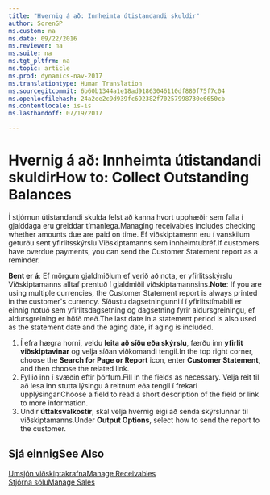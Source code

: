 ```yaml
---
title: "Hvernig á að: Innheimta útistandandi skuldir"
author: SorenGP
ms.custom: na
ms.date: 09/22/2016
ms.reviewer: na
ms.suite: na
ms.tgt_pltfrm: na
ms.topic: article
ms.prod: dynamics-nav-2017
ms.translationtype: Human Translation
ms.sourcegitcommit: 6b60b1344a1e18ad91863046110df880f75f7c04
ms.openlocfilehash: 24a2ee2c9d939fc692382f70257998730e6650cb
ms.contentlocale: is-is
ms.lasthandoff: 07/19/2017

---
```


# <a name="how-to-collect-outstanding-balances"></a><span data-ttu-id="d7f51-102">Hvernig á að: Innheimta útistandandi skuldir</span><span class="sxs-lookup"><span data-stu-id="d7f51-102">How to: Collect Outstanding Balances</span></span>
<span data-ttu-id="d7f51-103">Í stjórnun útistandandi skulda felst að kanna hvort upphæðir sem falla í gjalddaga eru greiddar tímanlega.</span><span class="sxs-lookup"><span data-stu-id="d7f51-103">Managing receivables includes checking whether amounts due are paid on time.</span></span> <span data-ttu-id="d7f51-104">Ef viðskiptamenn eru í vanskilum geturðu sent yfirlitsskýrslu Viðskiptamanns sem innheimtubréf.</span><span class="sxs-lookup"><span data-stu-id="d7f51-104">If customers have overdue payments, you can send the Customer Statement report as a reminder.</span></span>

<span data-ttu-id="d7f51-105">**Bent er á**: Ef mörgum gjaldmiðlum ef verið að nota, er yfirlitsskýrslu Viðskiptamanns alltaf prentuð í gjaldmiðil viðskiptamannsins.</span><span class="sxs-lookup"><span data-stu-id="d7f51-105">**Note**: If you are using multiple currencies, the Customer Statement report is always printed in the customer's currency.</span></span> <span data-ttu-id="d7f51-106">Síðustu dagsetningunni í í yfirlitstímabili er einnig notuð sem yfirlitsdagsetning og dagsetning fyrir aldursgreiningu, ef aldursgreining er höfð með.</span><span class="sxs-lookup"><span data-stu-id="d7f51-106">The last date in a statement period is also used as the statement date and the aging date, if aging is included.</span></span>

1. <span data-ttu-id="d7f51-107">Í efra hægra horni, veldu **leita að síðu eða skýrslu**, færðu inn **yfirlit viðskiptavinar** og velja síðan viðkomandi tengil.</span><span class="sxs-lookup"><span data-stu-id="d7f51-107">In the top right corner, choose the **Search for Page or Report** icon, enter **Customer Statement**, and then choose the related link.</span></span>
2. <span data-ttu-id="d7f51-108">Fyllið inn í svæðin eftir þörfum.</span><span class="sxs-lookup"><span data-stu-id="d7f51-108">Fill in the fields as necessary.</span></span> <span data-ttu-id="d7f51-109">Velja reit til að lesa inn stutta lýsingu á reitnum eða tengil í frekari upplýsingar.</span><span class="sxs-lookup"><span data-stu-id="d7f51-109">Choose a field to read a short description of the field or link to more information.</span></span>
3. <span data-ttu-id="d7f51-110">Undir **úttaksvalkostir**, skal velja hvernig eigi að senda skýrslunnar til viðskiptamanns.</span><span class="sxs-lookup"><span data-stu-id="d7f51-110">Under **Output Options**, select how to send the report to the customer.</span></span>

## <a name="see-also"></a><span data-ttu-id="d7f51-111">Sjá einnig</span><span class="sxs-lookup"><span data-stu-id="d7f51-111">See Also</span></span>
[<span data-ttu-id="d7f51-112">Umsjón viðskiptakrafna</span><span class="sxs-lookup"><span data-stu-id="d7f51-112">Manage Receivables</span></span>](receivables-manage-receivables.md)  
[<span data-ttu-id="d7f51-113">Stjórna sölu</span><span class="sxs-lookup"><span data-stu-id="d7f51-113">Manage Sales</span></span>](sales-manage-sales.md)

